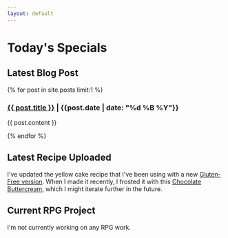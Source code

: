 ```yaml
---
layout: default
---
```


# Today's Specials

## Latest Blog Post

{% for post in site.posts limit:1 %}

<h3><a href="{{ post.url }}">{{ post.title }}</a> | {{post.date | date: "%d %B %Y"}}</h3>

<article> {{ post.content }} </article>

{% endfor %}

## Latest Recipe Uploaded

I've updated the yellow cake recipe that I've been using with a new [Gluten-Free version](/recipes/Yellow-Cake). When I made it recently, I frosted it with this [Chocolate Buttercream](/recipes/Chocolate-Buttercream), which I might iterate further in the future.

## Current RPG Project
I'm not currently working on any RPG work.
